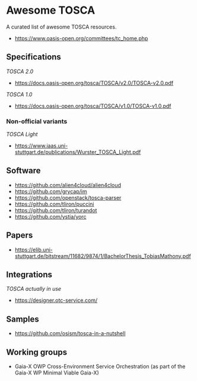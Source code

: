 # Awesome TOSCA

A curated list of awesome TOSCA resources.

* https://www.oasis-open.org/committees/tc_home.php

## Specifications

*TOSCA 2.0*
- https://docs.oasis-open.org/tosca/TOSCA/v2.0/TOSCA-v2.0.pdf

*TOSCA 1.0*
- https://docs.oasis-open.org/tosca/TOSCA/v1.0/TOSCA-v1.0.pdf

### Non-official variants

*TOSCA Light*
- https://www.iaas.uni-stuttgart.de/publications/Wurster_TOSCA_Light.pdf

## Software

- https://github.com/alien4cloud/alien4cloud
- https://github.com/grycap/im
- https://github.com/openstack/tosca-parser
- https://github.com/tliron/puccini
- https://github.com/tliron/turandot
- https://github.com/ystia/yorc

## Papers

- https://elib.uni-stuttgart.de/bitstream/11682/9874/1/BachelorThesis_TobiasMathony.pdf

## Integrations

*TOSCA actually in use*
- https://designer.otc-service.com/

## Samples

- https://github.com/osism/tosca-in-a-nutshell

## Working groups

- Gaia-X OWP Cross-Environment Service Orchestration (as part of the Gaia-X WP Minimal Viable Gaia-X)
